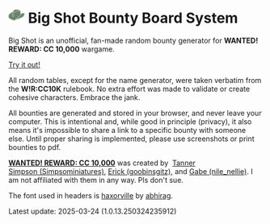 # ![Big Shot BBS logo](favicon.png) Big Shot Bounty Board System

Big Shot is an unofficial, fan-made random bounty generator for **WANTED! REWARD: CC 10,000** wargame.

[Try it out!](https://bigshotbbs.github.io/)

All random tables, except for the name generator, were taken verbatim from the **W!R:CC10K** rulebook. No extra effort was made to validate or create cohesive characters. Embrace the jank.

All bounties are generated and stored in your browser, and never leave your computer. This is intentional and, while good in principle (privacy), it also means it's impossible to share a link to a specific bounty with someone else. Until proper sharing is implemented, please use screenshots or print bounties to pdf.

[**WANTED! REWARD: CC 10,000**](https://poodong.boards.net/) was created by&nbsp; [Tanner Simpson&nbsp;(Simpsominiatures)](https://linktr.ee/TannerSimpson), [Erick&nbsp;(goobinsgitz)](https://www.instagram.com/goobinsgitz/), and [Gabe&nbsp;(nile_nellie)](https://www.instagram.com/nile_nellie/). I am not affiliated with them in any way. Pls don't sue.

The font used in headers is [haxorville](https://www.abhirag.com/haxorville/) by [abhirag](https://www.abhirag.com/).

Latest update: 2025-03-24 (1.0.13.250324235912)
